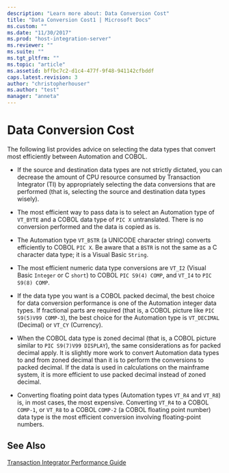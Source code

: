 ```yaml
---
description: "Learn more about: Data Conversion Cost"
title: "Data Conversion Cost1 | Microsoft Docs"
ms.custom: ""
ms.date: "11/30/2017"
ms.prod: "host-integration-server"
ms.reviewer: ""
ms.suite: ""
ms.tgt_pltfrm: ""
ms.topic: "article"
ms.assetid: bffbc7c2-d1c4-477f-9f48-941142cfbddf
caps.latest.revision: 3
author: "christopherhouser"
ms.author: "test"
manager: "anneta"
---
```

# Data Conversion Cost
The following list provides advice on selecting the data types that convert most efficiently between Automation and COBOL.  
  
-   If the source and destination data types are not strictly dictated, you can decrease the amount of CPU resource consumed by Transaction Integrator (TI) by appropriately selecting the data conversions that are performed (that is, selecting the source and destination data types wisely).  
  
-   The most efficient way to pass data is to select an Automation type of `VT_BYTE` and a COBOL data type of `PIC X` untranslated. There is no conversion performed and the data is copied as is.  
  
-   The Automation type `VT_BSTR` (a UNICODE character string) converts efficiently to COBOL `PIC X`. Be aware that a `BSTR` is not the same as a C character data type; it is a Visual Basic `String`.  
  
-   The most efficient numeric data type conversions are `VT_I2` (Visual Basic `Integer` or C `short`) to COBOL `PIC S9(4) COMP`, and `VT_I4` to `PIC S9(8) COMP`.  
  
-   If the data type you want is a COBOL packed decimal, the best choice for data conversion performance is one of the Automation integer data types. If fractional parts are required (that is, a COBOL picture like `PIC S9(5)V99 COMP-3`), the best choice for the Automation type is `VT_DECIMAL` (Decimal) or `VT_CY` (Currency).  
  
-   When the COBOL data type is zoned decimal (that is, a COBOL picture similar to `PIC S9(7)V99 DISPLAY`), the same considerations as for packed decimal apply. It is slightly more work to convert Automation data types to and from zoned decimal than it is to perform the conversions to packed decimal. If the data is used in calculations on the mainframe system, it is more efficient to use packed decimal instead of zoned decimal.  
  
-   Converting floating point data types (Automation types `VT_R4` and `VT_R8`) is, in most cases, the most expensive. Converting `VT_R4` to a COBOL `COMP-1`, or `VT_R8` to a COBOL `COMP-2` (a COBOL floating point number) data type is the most efficient conversion involving floating-point numbers.  
  
## See Also  
 [Transaction Integrator Performance Guide](../core/transaction-integrator-performance-guide1.md)
